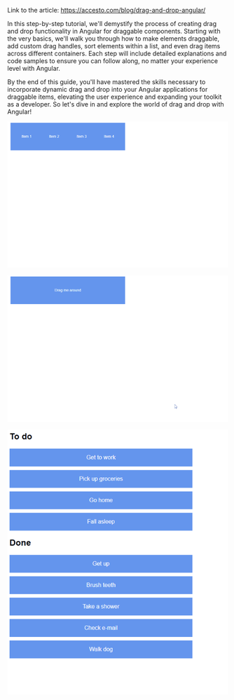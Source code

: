 Link to the article: https://accesto.com/blog/drag-and-drop-angular/

In this step-by-step tutorial, we'll demystify the process of creating drag and drop functionality in Angular for draggable components. Starting with the very basics, we'll walk you through how to make elements draggable, add custom drag handles, sort elements within a list, and even drag items across different containers. Each step will include detailed explanations and code samples to ensure you can follow along, no matter your experience level with Angular.

By the end of this guide, you'll have mastered the skills necessary to incorporate dynamic drag and drop into your Angular applications for draggable items, elevating the user experience and expanding your toolkit as a developer. So let's dive in and explore the world of drag and drop with Angular!

![Drag over](/drag-over-angular.gif)

![Drag start](/drag-start-angular.gif)

![Drag drop](/drop-drag-angular.gif)
